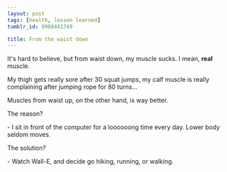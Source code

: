 ```yaml
---
layout: post
tags: [health, lesson learned]
tumblr_id: 9988441749

title: From the waist down
---
```


<p>It's hard to believe, but from waist down, my muscle sucks. I mean, <strong>real</strong> muscle.</p>&#13;
&#13;
<p>My thigh gets really sore after 30 squat jumps, my calf muscle is really complaining after jumping rope for 80 turns...</p>&#13;
<p>Muscles from waist up, on the other hand, is way better.</p>&#13;
<p>The reason?</p>&#13;
<p>- I sit in front of the computer for a loooooong time every day. Lower body seldom moves.</p>&#13;
&#13;
<p>The solution?</p>&#13;
<p>- Watch Wall-E, and decide go hiking, running, or walking. </p> 

